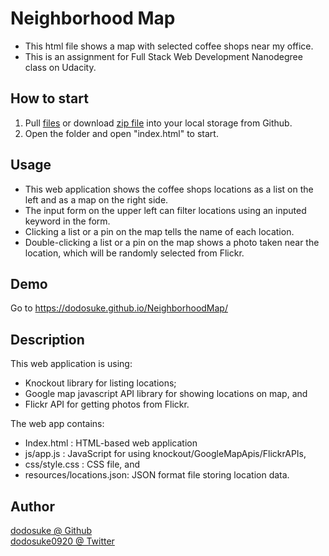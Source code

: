 # Neighborhood Map
* This html file shows a map with selected coffee shops near my office.
* This is an assignment for Full Stack Web Development Nanodegree class on Udacity.

## How to start
1. Pull [files](https://github.com/dodosuke/NeighborhoodMap.git) or download [zip file](https://github.com/dodosuke/NeighborhoodMap/archive/master.zip) into your local storage from Github.
2. Open the folder and open "index.html" to start.

## Usage
* This web application shows the coffee shops locations as a list on the left and as a map on the right side.
* The input form on the upper left can filter locations using an inputed keyword in the form.
* Clicking a list or a pin on the map tells the name of each location.
* Double-clicking a list or a pin on the map shows a photo taken near the location, which will be randomly selected from Flickr.

## Demo
Go to https://dodosuke.github.io/NeighborhoodMap/

## Description
This web application is using:
* Knockout library for listing locations;
* Google map javascript API library for showing locations on map, and
* Flickr API for getting photos from Flickr.

The web app contains:
* Index.html              : HTML-based web application
* js/app.js               : JavaScript for using knockout/GoogleMapApis/FlickrAPIs,
* css/style.css           : CSS file, and
* resources/locations.json: JSON format file storing location data.

## Author
[dodosuke @ Github](https://github.com/dodosuke)  
[dodosuke0920 @ Twitter](https://twitter.com/dodosuke0920)
